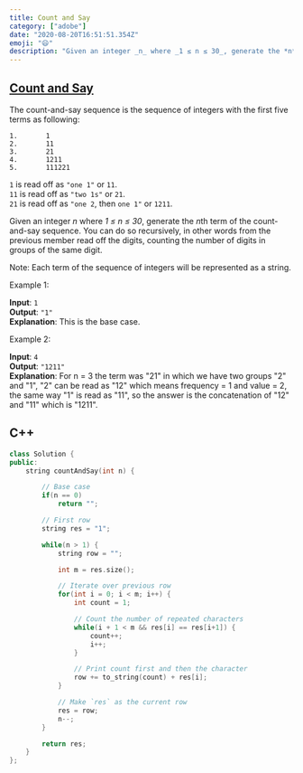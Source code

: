 ```yaml
---
title: Count and Say
category: ["adobe"]
date: "2020-08-20T16:51:51.354Z"
emoji: "😄"
description: "Given an integer _n_ where _1 ≤ n ≤ 30_, generate the *n*th term of the count-and-say sequence."
---
```


## [Count and Say](https://leetcode.com/problems/count-and-say/)

The count-and-say sequence is the sequence of integers with the first five terms as following:

```
1.       1
2.       11
3.       21
4.       1211
5.       111221
```

`1` is read off as `"one 1"` or `11`.  
`11` is read off as `"two 1s"` or `21`.  
`21` is read off as `"one 2`, then `one 1"` or `1211`.

Given an integer _n_ where _1 ≤ n ≤ 30_, generate the *n*th term of the count-and-say sequence. You can do so recursively, in other words from the previous member read off the digits, counting the number of digits in groups of the same digit.

Note: Each term of the sequence of integers will be represented as a string.

Example 1:

**Input**: `1`  
**Output**: `"1"`  
**Explanation**: This is the base case.

Example 2:

**Input**: `4`  
**Output**: `"1211"`  
**Explanation**: For n = 3 the term was "21" in which we have two groups "2" and "1", "2" can be read as "12" which means frequency = 1 and value = 2, the same way "1" is read as "11", so the answer is the concatenation of "12" and "11" which is "1211".

## C++

```cpp
class Solution {
public:
    string countAndSay(int n) {

        // Base case
        if(n == 0)
            return "";

        // First row
        string res = "1";

        while(n > 1) {
            string row = "";

            int m = res.size();

            // Iterate over previous row
            for(int i = 0; i < m; i++) {
                int count = 1;

                // Count the number of repeated characters
                while(i + 1 < m && res[i] == res[i+1]) {
                    count++;
                    i++;
                }

                // Print count first and then the character
                row += to_string(count) + res[i];
            }

            // Make `res` as the current row
            res = row;
            n--;
        }

        return res;
    }
};
```
